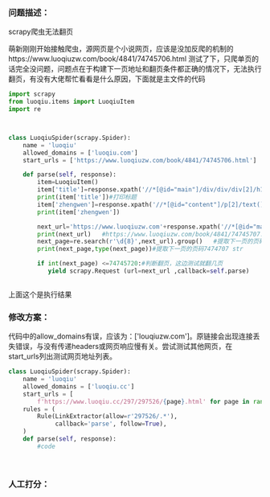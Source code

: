 ### 问题描述：
<p>scrapy爬虫无法翻页</p>
萌新刚刚开始接触爬虫，源网页是个小说网页，应该是没加反爬的机制的https://www.luoqiuzw.com/book/4841/74745706.html
测试了下，只爬单页的话完全没问题，问题点在于构建下一页地址和翻页条件都正确的情况下，无法执行翻页，有没有大佬帮忙看看是什么原因，下面就是主文件的代码


```python
import scrapy
from luoqiu.items import LuoqiuItem
import re



class LuoqiuSpider(scrapy.Spider):
    name = 'luoqiu'
    allowed_domains = ['luoqiu.com']
    start_urls = ['https://www.luoqiuzw.com/book/4841/74745706.html']

    def parse(self, response):
        item=LuoqiuItem()
        item['title']=response.xpath('//*[@id="main"]/div/div/div[2]/h1/text()').extract_first() #获取标题
        print(item['title'])#打印标题
        item['zhengwen']=response.xpath('//*[@id="content"]/p[2]/text()').extract()#测试，只获取正文1行
        print(item['zhengwen'])

        next_url='https://www.luoqiuzw.com'+response.xpath('//*[@id="main"]/div/div/div[2]/div[1]/a[4]/@href').extract_first()#构建下一页
        print(next_url)   #https://www.luoqiuzw.com/book/4841/74745707.html
        next_page=re.search(r'\d{8}',next_url).group()   #提取下一页的页码7474707 str
        print(next_page,type(next_page))#提取下一页的页码7474707 str

        if int(next_page) <=74745720:#判断翻页，这边测试就翻几页
           yield scrapy.Request (url=next_url ,callback=self.parse)



```

上面这个是执行结果 
### 修改方案：
代码中的allow_domains有误，应该为：['louqiuzw.com']。原链接会出现连接丢失错误，与没有传递headers或网页响应慢有关。尝试测试其他网页，在start_urls列出测试网页地址列表。


```python
class LuoqiuSpider(scrapy.Spider):
    name = 'luoqiu'
    allowed_domains = ['luoqiu.cc']
    start_urls = [
        f'https://www.luoqiu.cc/297/297526/{page}.html' for page in range(45813215, 45813220)]
    rules = (
        Rule(LinkExtractor(allow=r'297526/.*'),
             callback='parse', follow=True),
    )
    def parse(self, response):
        #code

```
 
### 人工打分：
